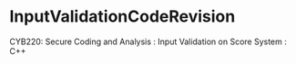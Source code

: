 # InputValidationCodeRevision
CYB220: Secure Coding and Analysis : Input Validation on Score System : C++
